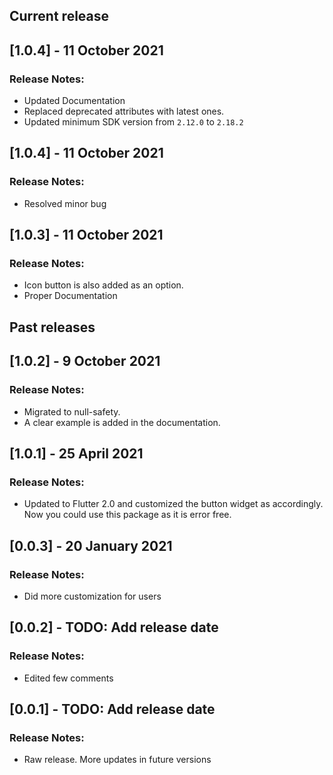 ## Current release

## [1.0.4] - 11 October 2021
### Release Notes:
* Updated Documentation
* Replaced deprecated attributes with latest ones.
* Updated minimum SDK version from `2.12.0` to `2.18.2` 

## [1.0.4] - 11 October 2021
### Release Notes:
* Resolved minor bug

## [1.0.3] - 11 October 2021
### Release Notes:
* Icon button is also added as an option.
* Proper Documentation

## Past releases

## [1.0.2] - 9 October 2021
### Release Notes:
* Migrated to null-safety.
* A clear example is added in the documentation.

## [1.0.1] - 25 April 2021
### Release Notes:
* Updated to Flutter 2.0 and customized the button widget as accordingly. Now you could use this package as it is error free.

## [0.0.3] - 20 January 2021
### Release Notes:
* Did more customization for users

## [0.0.2] - TODO: Add release date
### Release Notes:
* Edited few comments

## [0.0.1] - TODO: Add release date
### Release Notes:
* Raw release. More updates in future versions
